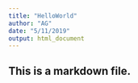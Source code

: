 ```yaml
---
title: "HelloWorld"
author: "AG"
date: "5/11/2019"
output: html_document
---
```

## This is a markdown file.
